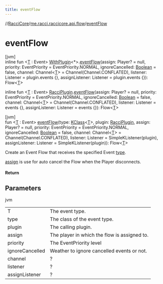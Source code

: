 ```yaml
---
title: eventFlow
---
```

//[RacciCore](../../index.html)/[me.racci.raccicore.api.flow](index.html)/[eventFlow](event-flow.html)



# eventFlow



[jvm]\
inline fun &lt;[T](event-flow.html) : Event&gt; [WithPlugin](../me.racci.raccicore.api.extensions/-with-plugin/index.html)&lt;*&gt;.[eventFlow](event-flow.html)(assign: Player? = null, priority: EventPriority = EventPriority.NORMAL, ignoreCancelled: [Boolean](https://kotlinlang.org/api/latest/jvm/stdlib/kotlin/-boolean/index.html) = false, channel: Channel&lt;[T](event-flow.html)&gt; = Channel(Channel.CONFLATED), listener: Listener = plugin.events {}, assignListener: Listener = plugin.events {}): Flow&lt;[T](event-flow.html)&gt;

inline fun &lt;[T](event-flow.html) : Event&gt; [RacciPlugin](../me.racci.raccicore.api.plugin/-racci-plugin/index.html).[eventFlow](event-flow.html)(assign: Player? = null, priority: EventPriority = EventPriority.NORMAL, ignoreCancelled: [Boolean](https://kotlinlang.org/api/latest/jvm/stdlib/kotlin/-boolean/index.html) = false, channel: Channel&lt;[T](event-flow.html)&gt; = Channel(Channel.CONFLATED), listener: Listener = events {}, assignListener: Listener = events {}): Flow&lt;[T](event-flow.html)&gt;





[jvm]\
fun &lt;[T](event-flow.html) : Event&gt; [eventFlow](event-flow.html)(type: [KClass](https://kotlinlang.org/api/latest/jvm/stdlib/kotlin.reflect/-k-class/index.html)&lt;[T](event-flow.html)&gt;, plugin: [RacciPlugin](../me.racci.raccicore.api.plugin/-racci-plugin/index.html), assign: Player? = null, priority: EventPriority = EventPriority.NORMAL, ignoreCancelled: [Boolean](https://kotlinlang.org/api/latest/jvm/stdlib/kotlin/-boolean/index.html) = false, channel: Channel&lt;[T](event-flow.html)&gt; = Channel(Channel.CONFLATED), listener: Listener = SimpleKListener(plugin), assignListener: Listener = SimpleKListener(plugin)): Flow&lt;[T](event-flow.html)&gt;



Create an Event Flow that receives the specified Event [type](event-flow.html).



[assign](event-flow.html) is use for auto cancel the Flow when the Player disconnects.



#### Return



## Parameters


jvm

| | |
|---|---|
| T | The event type. |
| type | The class of the event type. |
| plugin | The calling plugin. |
| assign | The player in which the flow is assigned to. |
| priority | The EventPriority level |
| ignoreCancelled | Weather to ignore cancelled events or not. |
| channel | ? |
| listener | ? |
| assignListener | ? |




